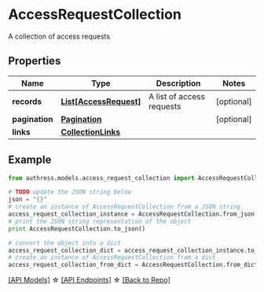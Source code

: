 # AccessRequestCollection

A collection of access requests

## Properties
Name | Type | Description | Notes
------------ | ------------- | ------------- | -------------
**records** | [**List[AccessRequest]**](AccessRequest.md) | A list of access requests | [optional] 
**pagination** | [**Pagination**](Pagination.md) |  | [optional] 
**links** | [**CollectionLinks**](CollectionLinks.md) |  | 

## Example

```python
from authress.models.access_request_collection import AccessRequestCollection

# TODO update the JSON string below
json = "{}"
# create an instance of AccessRequestCollection from a JSON string
access_request_collection_instance = AccessRequestCollection.from_json(json)
# print the JSON string representation of the object
print AccessRequestCollection.to_json()

# convert the object into a dict
access_request_collection_dict = access_request_collection_instance.to_dict()
# create an instance of AccessRequestCollection from a dict
access_request_collection_from_dict = AccessRequestCollection.from_dict(access_request_collection_dict)
```
[[API Models]](./README.md#documentation-for-models) ☆ [[API Endpoints]](./README.md#documentation-for-api-endpoints) ☆ [[Back to Repo]](../README.md)


